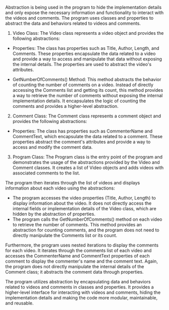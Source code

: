 Abstraction is being used in the program to hide the implementation details and only expose the necessary information and functionality to interact with the videos and comments. The program uses classes and properties to abstract the data and behaviors related to videos and comments.

1. Video Class:
The Video class represents a video object and provides the following abstractions:
- Properties: The class has properties such as Title, Author, Length, and Comments. These properties encapsulate the data related to a video and provide a way to access and manipulate that data without exposing the internal details. The properties are used to abstract the video's attributes.

- GetNumberOfComments() Method: This method abstracts the behavior of counting the number of comments on a video. Instead of directly accessing the Comments list and getting its count, this method provides a way to retrieve the number of comments without exposing the internal implementation details. It encapsulates the logic of counting the comments and provides a higher-level abstraction.

2. Comment Class:
The Comment class represents a comment object and provides the following abstractions:
- Properties: The class has properties such as CommenterName and CommentText, which encapsulate the data related to a comment. These properties abstract the comment's attributes and provide a way to access and modify the comment data.

3. Program Class:
The Program class is the entry point of the program and demonstrates the usage of the abstractions provided by the Video and Comment classes. It creates a list of Video objects and adds videos with associated comments to the list.

The program then iterates through the list of videos and displays information about each video using the abstractions:
- The program accesses the video properties (Title, Author, Length) to display information about the video. It does not directly access the internal fields or implementation details of the Video class, which are hidden by the abstraction of properties.
- The program calls the GetNumberOfComments() method on each video to retrieve the number of comments. This method provides an abstraction for counting comments, and the program does not need to directly manipulate the Comments list or its count.

Furthermore, the program uses nested iterations to display the comments for each video. It iterates through the comments list of each video and accesses the CommenterName and CommentText properties of each comment to display the commenter's name and the comment text. Again, the program does not directly manipulate the internal details of the Comment class; it abstracts the comment data through properties.

The program utilizes abstraction by encapsulating data and behaviors related to videos and comments in classes and properties. It provides a higher-level interface for interacting with videos and comments, hiding the implementation details and making the code more modular, maintainable, and reusable.
